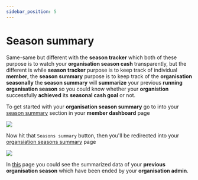 ```yaml
---
sidebar_position: 5
---
```


# Season summary

Same-same but different with the **season tracker** which both of these purpose is to watch your **organisation season cash** transparently, but the different is while **season tracker** purpose is to keep track of individual **member**, the **season summary** purpose is to keep track of the **organisation seasonally** the **season summary** will **summarize** your previous **running organisation season** so you could know whether your **organistion** successfully **achieved** its **seasonal cash goal** or not.

To get started with your **organisation season summary** go to into your [season summary](#season-summary-section) section in your **member dashboard** page

<img src="/img/docs-img-member/season-summary/season-summary-1.jpg" id="season-summary-section"/>

Now hit that `Seasons summary` button, then you'll be redirected into your [organsiation seasons summary](#organisation-seasons-summary) page

<img src="/img/docs-img-member/season-summary/season-summary-2.jpg" id="organisation-seasons-summary"/>

In [this](#organisation-seasons-summary) page you could see the summarized data of your **previous organisation season** which have been ended by your **organisation admin**.